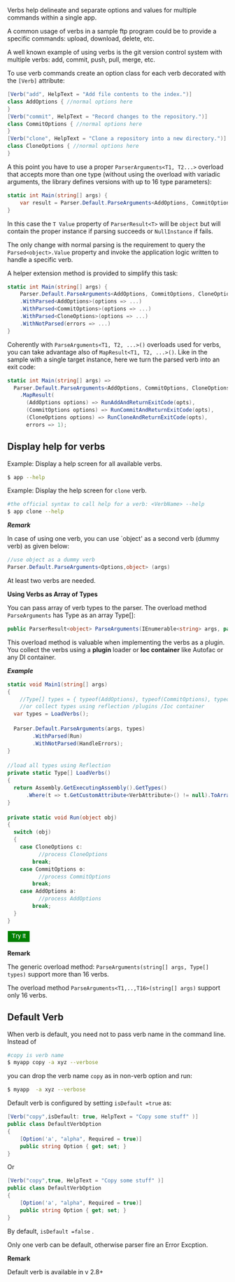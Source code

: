 Verbs help delineate and separate options and values for multiple commands within a single app.  

A common usage of verbs in a sample ftp program could be to provide a specific commands: upload, download, delete, etc.  

A well known example of using verbs is the git version control system with multiple verbs: add, commit, push, pull, merge, etc.

To use verb commands create an option class for each verb decorated with the `[Verb]` attribute:

```csharp
[Verb("add", HelpText = "Add file contents to the index.")]
class AddOptions { //normal options here
}
[Verb("commit", HelpText = "Record changes to the repository.")]
class CommitOptions { //normal options here
}
[Verb("clone", HelpText = "Clone a repository into a new directory.")]
class CloneOptions { //normal options here
}
```

A this point you have to use a proper `ParserArguments<T1, T2...>` overload that accepts more than one type (without using the overload with variadic arguments, the library defines versions with up to 16 type parameters):

```csharp
static int Main(string[] args) {
    var result = Parser.Default.ParseArguments<AddOptions, CommitOptions, CloneOptions>(args);
}
```

In this case the `T Value` property of `ParserResult<T>` will be `object` but will contain the proper instance if parsing succeeds or `NullInstance` if fails.

The only change with normal parsing is the requirement to query the `Parsed<object>.Value` property and invoke the application logic written to handle a specific verb.

A helper extension method is provided to simplify this task:

```csharp
static int Main(string[] args) {
    Parser.Default.ParseArguments<AddOptions, CommitOptions, CloneOptions>(args)
    .WithParsed<AddOptions>(options => ...)
    .WithParsed<CommitOptions>(options => ...)
    .WithParsed<CloneOptions>(options => ...)
    .WithNotParsed(errors => ...)
}
```

Coherently with `ParseArguments<T1, T2, ...>()` overloads used for verbs, you can take advantage also of `MapResult<T1, T2, ...>()`. Like in the sample with a single target instance, here we turn the parsed verb into an exit code:

```csharp
static int Main(string[] args) =>
  Parser.Default.ParseArguments<AddOptions, CommitOptions, CloneOptions>(args)
    .MapResult(
      (AddOptions options) => RunAddAndReturnExitCode(opts),
      (CommitOptions options) => RunCommitAndReturnExitCode(opts),
      (CloneOptions options) => RunCloneAndReturnExitCode(opts),
      errors => 1);
```

## Display help for verbs

Example: Display a help screen for all available verbs.

```sh
$ app --help
```
Example: Display the help screen for `clone` verb.

```sh
#the official syntax to call help for a verb: <VerbName> --help
$ app clone --help
```
***Remark***

In case of using one verb, you can use `object' as a second verb (dummy verb) as given below:


```cs
//use object as a dummy verb
Parser.Default.ParseArguments<Options,object> (args)
```
At least two verbs are needed.

**Using Verbs as Array of Types**

You can pass array of verb types to the parser.
 The overload method `ParseArguments` has Type as an array Type[]:

```cs
public ParserResult<object> ParseArguments(IEnumerable<string> args, params Type[] types)
```
This overload method is valuable when implementing the verbs as a plugin.
You collect the verbs using a **plugin** loader or **Ioc container** like Autofac or any DI container.

***Example***

```cs
static void Main1(string[] args)
{
    //Type[] types = { typeof(AddOptions), typeof(CommitOptions), typeof(CloneOptions) };
    //or collect types using reflection /plugins /Ioc container
  var types = LoadVerbs();			

  Parser.Default.ParseArguments(args, types)
        .WithParsed(Run)
        .WithNotParsed(HandleErrors);
}

//load all types using Reflection
private	static Type[] LoadVerbs()
{
  return Assembly.GetExecutingAssembly().GetTypes()
	  .Where(t => t.GetCustomAttribute<VerbAttribute>() != null).ToArray();		 
}

private static void Run(object obj)
{
  switch (obj)
  {
    case CloneOptions c:
          //process CloneOptions
        break;
    case CommitOptions o:
          //process CommitOptions
        break;
    case AddOptions a:
          //process AddOptions
        break;
  }
}

```

[<img src="media/tryit.png">](https://dotnetfiddle.net/stVEDu)

**Remark**

The generic overload method:  ```ParseArguments(string[] args, Type[] types)``` support more than 16 verbs.

The overload method ```ParseArguments<T1,..,T16>(string[] args)``` support only 16 verbs.

## Default Verb
When verb is default, you need not to pass verb name in the command line.
Instead of
```sh
#copy is verb name
$ myapp copy -a xyz --verbose
```		
you can drop the verb name `copy` as in non-verb option and  run:
```sh
$ myapp  -a xyz --verbose   
```	

Default verb is configured by setting `isDefault =true` as:
```cs
[Verb("copy",isDefault: true, HelpText = "Copy some stuff" )]
public class DefaultVerbOption
{
	[Option('a', "alpha", Required = true)]
	public string Option { get; set; }
}
```

Or 
```cs
[Verb("copy",true, HelpText = "Copy some stuff" )]
public class DefaultVerbOption
{
	[Option('a', "alpha", Required = true)]
	public string Option { get; set; }
}
```
By default, `isDefault =false` .

Only one verb can be default, otherwise parser fire an Error Excption.

**Remark**

Default verb is available in v 2.8+
